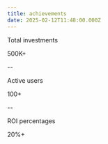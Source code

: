 ```yaml
---
title: achievements
date: 2025-02-12T11:48:00.000Z
---
```

Total investments

500K+

\--

Active users

100+

\--

ROI percentages

20%+
